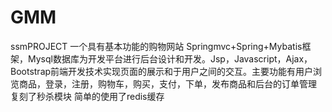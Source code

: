 # GMM
ssmPROJECT
一个具有基本功能的购物网站
Springmvc+Spring+Mybatis框架，Mysql数据库为开发平台进行后台设计和开发。Jsp，Javascript，Ajax，Bootstrap前端开发技术实现页面的展示和于用户之间的交互。主要功能有用户浏览商品，登录，注册，购物车，购买，支付，下单，发布商品和后台的订单管理
复刻了秒杀模块 简单的使用了redis缓存
